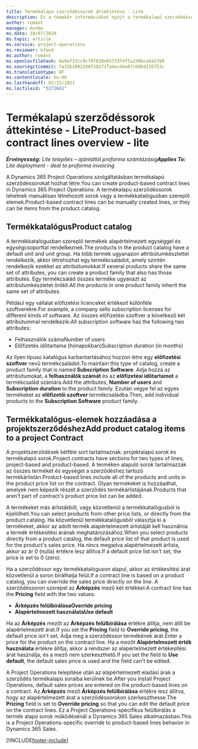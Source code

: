 ```yaml
---
title: Termékalapú szerződéssorok áttekintése - Lite
description: Ez a témakör információkat nyújt a termékalapú szerződéssorokról.
author: rumant
manager: Annbe
ms.date: 10/07/2020
ms.topic: article
ms.service: project-operations
ms.reviewer: kfend
ms.author: rumant
ms.openlocfilehash: 6e9ef33cc9c79f828e85733f4f5a199bce842700
ms.sourcegitcommit: fa32b1893286f20271fa4ec4be8fc68bd135f53c
ms.translationtype: HT
ms.contentlocale: hu-HU
ms.lasthandoff: 02/15/2021
ms.locfileid: "5272661"
---
```

# <a name="product-based-contract-lines-overview---lite"></a><span data-ttu-id="96bad-103">Termékalapú szerződéssorok áttekintése - Lite</span><span class="sxs-lookup"><span data-stu-id="96bad-103">Product-based contract lines overview - lite</span></span>

<span data-ttu-id="96bad-104">_**Érvényesség:** Lite telepítés – ajánlattól proforma számlázásig_</span><span class="sxs-lookup"><span data-stu-id="96bad-104">_**Applies To:** Lite deployment - deal to proforma invoicing_</span></span>

<span data-ttu-id="96bad-105">A Dynamics 365 Project Operations szolgáltatásban termékalapú szerződéssorokat hozhat létre.</span><span class="sxs-lookup"><span data-stu-id="96bad-105">You can create product-based contract lines in Dynamics 365 Project Operations.</span></span> <span data-ttu-id="96bad-106">A termékalapú szerződéssorok lehetnek manuálisan létrehozott sorok vagy a termékkatalógusban szereplő elemek.</span><span class="sxs-lookup"><span data-stu-id="96bad-106">Product-based contract lines can be manually created lines, or they can be items from the product catalog.</span></span>

## <a name="product-catalog"></a><span data-ttu-id="96bad-107">Termékkatalógus</span><span class="sxs-lookup"><span data-stu-id="96bad-107">Product catalog</span></span>

<span data-ttu-id="96bad-108">A termékkatalógusban szereplő termékek alapértelmezett egységgel és egységcsoporttal rendelkeznek.</span><span class="sxs-lookup"><span data-stu-id="96bad-108">The products in the product catalog have a default unit and unit group.</span></span> <span data-ttu-id="96bad-109">Ha több termék ugyanazon attribútumkészlettel rendelkezik, akkor létrehozhat egy termékcsaládot, amely szintén rendelkezik ezekkel az attribútumokkal.</span><span class="sxs-lookup"><span data-stu-id="96bad-109">If several products share the same set of attributes, you can create a product family that also has those attributes.</span></span> <span data-ttu-id="96bad-110">Egy termékcsalád összes terméke ugyanazt az attribútumkészletet örökli.</span><span class="sxs-lookup"><span data-stu-id="96bad-110">All the products in one product family inherit the same set of attributes.</span></span>

<span data-ttu-id="96bad-111">Például egy vállalat előfizetési licenceket értékesít különféle szoftverekre.</span><span class="sxs-lookup"><span data-stu-id="96bad-111">For example, a company sells subscription licenses for different kinds of software.</span></span> <span data-ttu-id="96bad-112">Az összes előfizetési szoftver a következő két attribútummal rendelkezik:</span><span class="sxs-lookup"><span data-stu-id="96bad-112">All subscription software has the following two attributes:</span></span>

- <span data-ttu-id="96bad-113">Felhasználók száma</span><span class="sxs-lookup"><span data-stu-id="96bad-113">Number of users</span></span>
- <span data-ttu-id="96bad-114">Előfizetés időtartama (hónapokban)</span><span class="sxs-lookup"><span data-stu-id="96bad-114">Subscription duration (in months)</span></span>

<span data-ttu-id="96bad-115">Az ilyen típusú katalógus karbantartásához hozzon létre egy **előfizetési szoftver** nevű termékcsaládot.</span><span class="sxs-lookup"><span data-stu-id="96bad-115">To maintain this type of catalog, create a product family that is named **Subscription Software**.</span></span> <span data-ttu-id="96bad-116">Adja hozzá az attribútumokat, a **felhasználók számát** és az **előfizetési időtartamot** a termékcsalád számára.</span><span class="sxs-lookup"><span data-stu-id="96bad-116">Add the attributes, **Number of users** and **Subscription duration** to the product family.</span></span> <span data-ttu-id="96bad-117">Ezután vegye fel az egyes termékeket az **előfizetői szoftver** termékcsaládba.</span><span class="sxs-lookup"><span data-stu-id="96bad-117">Then, add individual products to the **Subscription Software** product family.</span></span>

## <a name="add-product-catalog-items-to-a-project-contract"></a><span data-ttu-id="96bad-118">Termékkatalógus-elemek hozzáadása a projektszerződéshez</span><span class="sxs-lookup"><span data-stu-id="96bad-118">Add product catalog items to a project Contract</span></span>

<span data-ttu-id="96bad-119">A projektszerződések kétféle sort tartalmaznak: projektalapú sorok és termékalapú sorok.</span><span class="sxs-lookup"><span data-stu-id="96bad-119">Project contracts have sections for two types of lines, project-based and product-based.</span></span> <span data-ttu-id="96bad-120">A terméken alapuló sorok tartalmazzák az összes terméket és egységet a szerződéshez tartozó termékárlistán.</span><span class="sxs-lookup"><span data-stu-id="96bad-120">Product-based lines include all of the products and units in the product price list on the contract.</span></span> <span data-ttu-id="96bad-121">Olyan termékeket is hozzáadhat, amelyek nem képezik részét a szerződés termékárlistájának.</span><span class="sxs-lookup"><span data-stu-id="96bad-121">Products that aren't part of contract's product price list can be added.</span></span>

<span data-ttu-id="96bad-122">A termékeket más árlistákből, vagy közvetlenül a termékkatalógusból is kijelölheti.</span><span class="sxs-lookup"><span data-stu-id="96bad-122">You can select products from other price lists, or directly from the product catalog.</span></span> <span data-ttu-id="96bad-123">Ha közvetlenül termékkatalógusból választja ki a termékeket, akkor az adott termék alapértelmezett árlistáját kell használnia a termék értékesítési árának meghatározásához.</span><span class="sxs-lookup"><span data-stu-id="96bad-123">When you select products directly from a product catalog, the default price list of that product is used for the product's sales price.</span></span> <span data-ttu-id="96bad-124">Ha nincs megadva alapértelmezett árlista, akkor az ár 0 (nulla) értékre lesz állítva.</span><span class="sxs-lookup"><span data-stu-id="96bad-124">If a default price list isn't set, the price is set to 0 (zero).</span></span>

<span data-ttu-id="96bad-125">Ha a szerződéssor egy termékkatalóguson alapul, akkor az értékesítési árat közvetlenül a soron bírálhatja felül.</span><span class="sxs-lookup"><span data-stu-id="96bad-125">If a contract line is based on a product catalog, you can override the sales price directly on the line.</span></span> <span data-ttu-id="96bad-126">A szerződéssoron szerepel az **Árképzés** mező két értékkel:</span><span class="sxs-lookup"><span data-stu-id="96bad-126">A contract line has the **Pricing** field with the two values:</span></span>

- <span data-ttu-id="96bad-127">**Árképzés felülbírálása**</span><span class="sxs-lookup"><span data-stu-id="96bad-127">**Override pricing**</span></span>
- <span data-ttu-id="96bad-128">**Alapértelmezett használata**</span><span class="sxs-lookup"><span data-stu-id="96bad-128">**Use default**</span></span>

<span data-ttu-id="96bad-129">Ha az **Árképzés** mezőt az **Árképzés felülbírálása** értékre állítja, nem állít be alapértelmezett árat.</span><span class="sxs-lookup"><span data-stu-id="96bad-129">If you set the **Pricing** field to **Override pricing**, the default price isn't set.</span></span> <span data-ttu-id="96bad-130">Adja meg a szerződéssor termékének árát.</span><span class="sxs-lookup"><span data-stu-id="96bad-130">Enter a price for the product on the contract line.</span></span> <span data-ttu-id="96bad-131">Ha a mezőt **Alapértelmezett érték használata** értékre állítja, akkor a rendszer az alapértelmezett értékesítési árat használja, és a mező nem szerkeszthető.</span><span class="sxs-lookup"><span data-stu-id="96bad-131">If you set the field to **Use default**, the default sales price is used and the field can't be edited.</span></span>

<span data-ttu-id="96bad-132">A Project Operations telepítése után az alapértelmezett eladási árak a szerződés termékalapú soraiba kerülnek be.</span><span class="sxs-lookup"><span data-stu-id="96bad-132">After you install Project Operations, default sales prices are entered on the product-based lines on a contract.</span></span> <span data-ttu-id="96bad-133">Az **Árképzés** mező **Árképzés felülbírálása** értékre lesz állítva, hogy az alapértelmezett árat a szerződéssorokon szerkeszthesse.</span><span class="sxs-lookup"><span data-stu-id="96bad-133">The **Pricing** field is set to **Override pricing** so that you can edit the default price on the contract lines.</span></span> <span data-ttu-id="96bad-134">Ez a Project Operations-specifikus felülbírálás a termék alapú sorok működésénál a Dynamics 365 Sales alkalmazásban.</span><span class="sxs-lookup"><span data-stu-id="96bad-134">This is a Project Operations-specific override to product-based lines behavior in Dynamics 365 Sales.</span></span>


[!INCLUDE[footer-include](../../includes/footer-banner.md)]